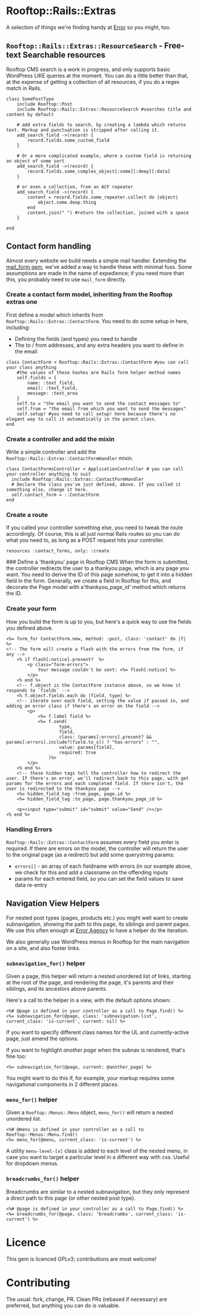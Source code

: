 # Rooftop::Rails::Extras
A selection of things we're finding handy at [Error](http://error.agency) so you might, too.

## `Rooftop::Rails::Extras::ResourceSearch` - Free-text Searchable resources
Rooftop CMS search is a work in progress, and only supports basic WordPress LIKE queries at the moment. You can do a little better than that, at the expense of getting a collection of all resources, if you do a regex match in Rails.
 
```
class SomePostType
    include Rooftop::Post
    include Rooftop::Rails::Extras::ResourceSearch #searches title and content by default
    
    # add extra fields to search, by creating a lambda which returns text. Markup and punctuation is stripped after calling it.
    add_search_field ->(record) {
        record.fields.some_custom_field
    }
    
    # Or a more complicated example, where a custom field is returning an object of some sort
    add_search_field ->(record) {
        record.fields.some_complex_object[:some][:deep][:data]
    }
    
    # or even a collection, from an ACF repeater
    add_search_field ->(record) {
        content = record.fields.some_repeater.collect do |object|
            object.some.deep.thing
        end
        content.join(" ") #return the collection, joined with a space
    }
    
end
```

## Contact form handling
Almost every website we build needs a simple mail handler. Extending the [mail_form gem](https://github.com/plataformatec/mail_form), we've added a way to handle these with minimal fuss. Some assumptions are made in the name of expedience; if you need more than this, you probably need to use `mail_form` directly.

### Create a contact form model, inheriting from the Rooftop extras one
First define a model which inherits from `Rooftop::Rails::Extras::ContactForm`. You need to do some setup in here, including:

* Defining the fields (and types) you need to handle
* The to / from addresses, and any extra headers you want to define in the email

```
class ContactForm < Rooftop::Rails::Extras::ContactForm #you can call your class anything
    #the values of these hashes are Rails form helper method names
    self.fields = {
        name: :text_field, 
        email: :text_field,
        message: :text_area
    }
    self.to = "the email you want to send the contact messages to"
    self.from = "the email from which you want to send the messages"
    self.setup! #you need to call setup! here because there's no elegant way to call it automatically in the parent class.
end
```

### Create a controller and add the mixin
Write a simple controller and add the `Rooftop::Rails::Extras::ContactFormHandler` mixin.

```
class ContactFormsController < ApplicationController # you can call your controller anything to suit
  include Rooftop::Rails::Extras::ContactFormHandler
  # Declare the class you've just defined, above. If you called it something else, change it here.
  self.contact_form = ::ContactForm
end
```

### Create a route
If you called your controller something else, you need to tweak the route accordingly. Of course, this is all just normal Rails routes so you can do what you need to, as long as a POST request hits your controller.

```
resources :contact_forms, only: :create
```

### Define a 'thankyou' page in Rooftop CMS
When the form is submitted, the controller redirects the user to a thankyou page, which is any page you want. You need to derive the ID of this page somehow, to get it into a hidden field in the form. Generally, we create a field in Rooftop for this, and decorate the Page model with a'thankyou_page_id' method which returns the ID. 

### Create your form
How you build the form is up to you, but here's a quick way to use the fields you defined above.

```
<%= form_for ContactForm.new, method: :post, class: 'contact' do |f| %>
<!-- The form will create a flash with the errors from the form, if any -->
    <% if flash[:notice].present?  %>
        <p class="form-errors">
            Your message couldn't be sent: <%= flash[:notice] %>
        </p>
    <% end %>
    <!-- f.object is the ContactForm instance above, so we know it responds to `fields` -->
    <% f.object.fields.each do |field, type| %>
    <!-- iterate over each field, setting the value if passed in, and adding an error class if there's an error on the field -->
        <p>
            <%= f.label field %>
            <%= f.send(
                    type,
                    field,
                    class: (params[:errors].present? && params[:errors].include?(field.to_s)) ? "has-errors" : "",
                    value: params[field],
                    required: true
                )%>
        </p>
    <% end %>
    <!-- these hidden tags tell the controller how to redirect the user. If there's an error, we'll redirect back to this page, with get params for the errors and each completed field. If there isn't, the user is redirected to the thankyou page -->
    <%= hidden_field_tag :from_page, page.id %>
    <%= hidden_field_tag :to_page, page.thankyou_page_id %>

    <p><input type="submit" id="submit" value="Send" /></p>
<% end %>
```

### Handling Errors
`Rooftop::Rails::Extras::ContactForm` assumes every field you enter is required. If there are errors on the model, the controller will return the user to the original page (as a redirect) but add some querystring params:

* `errors[]` - an array of each fieldname with errors (in our example above, we check for this and add a classname on the offending inputs
* params for each entered field, so you can set the field values to save data re-entry

## Navigation View Helpers
For nested post types (pages, products etc.) you might well want to create subnavigation, showing the path to this page, its siblings and parent pages. We use this often enough at [Error Agency](http://error.agency) to have a helper do the iteration.

We also generally use WordPress menus in Rooftop for the main navigation on a site, and also footer links.

### `subnavigation_for()` helper
Given a page, this helper will return a nested unordered list of links, starting at the root of the page, and rendering the page, it's parents and their siblings, and its ancestors above parents.

Here's a call to the helper in a view, with the default options shown:

```
<%# @page is defined in your controller as a call to Page.find() %>
<%= subnavigation_for(@page, class: 'subnavigation-list', current_class: 'is-current', current: nil) %>
```

If you want to specify different class names for the UL and currently-active page, just amend the options.

If you want to highlight *another page* when the subnav is rendered, that's fine too:

```
<%= subnavigation_for(@page, current: @another_page) %>
```

You might want to do this if, for example, your markup requires some navigational components in 2 different places.

### `menu_for()` helper
Given a `Rooftop::Menus::Menu` object, `menu_for()` will return a nested unordered list.

```
<%# @menu is defined in your controller as a call to Rooftop::Menus::Menu.find()
<%= menu_for(@menu, current_class: 'is-current') %>
```

A utility `menu-level-[x]` class is added to each level of the nested menu, in case you want to target a particular level in a different way with css. Useful for dropdown menus.

### `breadcrumbs_for()` helper
Breadcrumbs are similar to a nested subnavigation, but they only represent a direct path to this page (or other nested post type).

```
<%# @page is defined in your controller as a call to Page.find() %>
<%= breadcrumbs_for(@page, class: 'breadcrumbs', current_class: 'is-current') %>
```

# Licence
This gem is licenced GPLv3; contributions are most welcome!

# Contributing
The usual: fork, change, PR. Clean PRs (rebased if necessary) are preferred, but anything you can do is valuable.